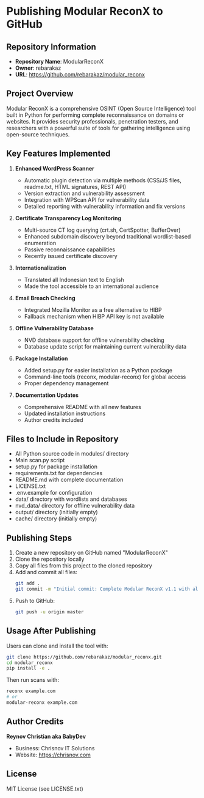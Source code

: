 # Publishing Modular ReconX to GitHub

## Repository Information
- **Repository Name**: ModularReconX
- **Owner**: rebarakaz
- **URL**: https://github.com/rebarakaz/modular_reconx

## Project Overview
Modular ReconX is a comprehensive OSINT (Open Source Intelligence) tool built in Python for performing complete reconnaissance on domains or websites. It provides security professionals, penetration testers, and researchers with a powerful suite of tools for gathering intelligence using open-source techniques.

## Key Features Implemented
1. **Enhanced WordPress Scanner**
   - Automatic plugin detection via multiple methods (CSS/JS files, readme.txt, HTML signatures, REST API)
   - Version extraction and vulnerability assessment
   - Integration with WPScan API for vulnerability data
   - Detailed reporting with vulnerability information and fix versions

2. **Certificate Transparency Log Monitoring**
   - Multi-source CT log querying (crt.sh, CertSpotter, BufferOver)
   - Enhanced subdomain discovery beyond traditional wordlist-based enumeration
   - Passive reconnaissance capabilities
   - Recently issued certificate discovery

3. **Internationalization**
   - Translated all Indonesian text to English
   - Made the tool accessible to an international audience

4. **Email Breach Checking**
   - Integrated Mozilla Monitor as a free alternative to HIBP
   - Fallback mechanism when HIBP API key is not available

5. **Offline Vulnerability Database**
   - NVD database support for offline vulnerability checking
   - Database update script for maintaining current vulnerability data

6. **Package Installation**
   - Added setup.py for easier installation as a Python package
   - Command-line tools (reconx, modular-reconx) for global access
   - Proper dependency management

7. **Documentation Updates**
   - Comprehensive README with all new features
   - Updated installation instructions
   - Author credits included

## Files to Include in Repository
- All Python source code in modules/ directory
- Main scan.py script
- setup.py for package installation
- requirements.txt for dependencies
- README.md with complete documentation
- LICENSE.txt
- .env.example for configuration
- data/ directory with wordlists and databases
- nvd_data/ directory for offline vulnerability data
- output/ directory (initially empty)
- cache/ directory (initially empty)

## Publishing Steps
1. Create a new repository on GitHub named "ModularReconX"
2. Clone the repository locally
3. Copy all files from this project to the cloned repository
4. Add and commit all files:
   ```bash
   git add .
   git commit -m "Initial commit: Complete Modular ReconX v1.1 with all features"
   ```
5. Push to GitHub:
   ```bash
   git push -u origin master
   ```

## Usage After Publishing
Users can clone and install the tool with:
```bash
git clone https://github.com/rebarakaz/modular_reconx.git
cd modular_reconx
pip install -e .
```

Then run scans with:
```bash
reconx example.com
# or
modular-reconx example.com
```

## Author Credits
**Reynov Christian aka BabyDev**
- Business: Chrisnov IT Solutions
- Website: https://chrisnov.com

## License
MIT License (see LICENSE.txt)